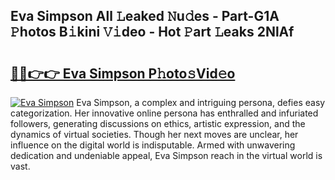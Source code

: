 ## Eva Simpson All 𝙻eaked 𝙽u𝚍es - Part-G1A 𝙿hotos B𝚒kini 𝚅𝚒deo - Hot 𝙿art 𝙻eaks 2NlAf

# <h2><a href="http://ld02cjo.urlbe.top/?page=Eva+Simpson">🔗🔗👉👉 Eva Simpson P𝚑oto𝚜Vid𝚎o</a></h2>

[![Eva Simpson](https://i.imgur.com/eBuTRDB.gif)](http://ld02cjo.urlbe.top/?page=Eva+Simpson)
Eva Simpson, a complex and intriguing persona, defies easy categorization. Her innovative online persona has enthralled and infuriated followers, generating discussions on ethics, artistic expression, and the dynamics of virtual societies. Though her next moves are unclear, her influence on the digital world is indisputable. Armed with unwavering dedication and undeniable appeal, Eva Simpson reach in the virtual world is vast.

